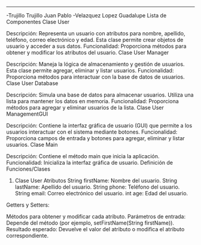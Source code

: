 
---
-Trujillo Trujillo Juan Pablo
-Velazquez Lopez Guadalupe
Lista de Componentes
Clase User 

Descripción: Representa un usuario con atributos para nombre, apellido, teléfono, correo electrónico y edad. Esta clase permite crear objetos de usuario y acceder a sus datos.
Funcionalidad: Proporciona métodos para obtener y modificar los atributos del usuario.
Clase User Manager

Descripción: Maneja la lógica de almacenamiento y gestión de usuarios. Esta clase permite agregar, eliminar y listar usuarios.
Funcionalidad: Proporciona métodos para interactuar con la base de datos de usuarios.
Clase User Database

Descripción: Simula una base de datos para almacenar usuarios. Utiliza una lista para mantener los datos en memoria.
Funcionalidad: Proporciona métodos para agregar y eliminar usuarios de la lista.
Clase User ManagementGUI

Descripción: Contiene la interfaz gráfica de usuario (GUI) que permite a los usuarios interactuar con el sistema mediante botones.
Funcionalidad: Proporciona campos de entrada y botones para agregar, eliminar y listar usuarios.
Clase Main

Descripción: Contiene el método main que inicia la aplicación.
Funcionalidad: Inicializa la interfaz gráfica de usuario.
Definición de Funciones/Clases
1. Clase User 
Atributos
String firstName: Nombre del usuario.
String lastName: Apellido del usuario.
String phone: Teléfono del usuario.
String email: Correo electrónico del usuario.
int age: Edad del usuario.

Getters y Setters:

Métodos para obtener y modificar cada atributo.
Parámetros de entrada: Depende del método (por ejemplo, setFirstName(String firstName)).
Resultado esperado: Devuelve el valor del atributo o modifica el atributo correspondiente.